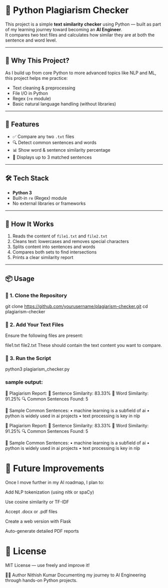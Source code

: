 # 🧾 Python Plagiarism Checker

This project is a simple **text similarity checker** using Python — built as part of my learning journey toward becoming an **AI Engineer**.  
It compares two text files and calculates how similar they are at both the sentence and word level.

---

## 🎯 Why This Project?

As I build up from core Python to more advanced topics like NLP and ML, this project helps me practice:

- Text cleaning & preprocessing
- File I/O in Python
- Regex (`re` module)
- Basic natural language handling (without libraries)

---

## 🚀 Features

- ✅ Compare any two `.txt` files
- 🔍 Detect common sentences and words
- 📊 Show word & sentence similarity percentage
- 👀 Displays up to 3 matched sentences

---

## 🛠️ Tech Stack

- **Python 3**
- Built-in `re` (Regex) module
- No external libraries or frameworks

---

## 📂 How It Works

1. Reads the content of `file1.txt` and `file2.txt`
2. Cleans text: lowercases and removes special characters
3. Splits content into sentences and words
4. Compares both sets to find intersections
5. Prints a clear similarity report

---

## 📦 Usage

### 🔹 1. Clone the Repository

git clone https://github.com/yourusername/plagiarism-checker.git
cd plagiarism-checker

### 🔹 2. Add Your Text Files
Ensure the following files are present:

file1.txt
file2.txt
These should contain the text content you want to compare.

### 🔹 3. Run the Script

python3 plagiarism_checker.py

### sample output:
🧾 Plagiarism Report:
🔸 Sentence Similarity: 83.33%
🔸 Word Similarity: 91.25%
🔍 Common Sentences Found: 5

👀 Sample Common Sentences:
• machine learning is a subfield of ai
• python is widely used in ai projects
• text processing is key in nlp

🧾 Plagiarism Report:
🔸 Sentence Similarity: 83.33%
🔸 Word Similarity: 91.25%
🔍 Common Sentences Found: 5

👀 Sample Common Sentences:
• machine learning is a subfield of ai
• python is widely used in ai projects
• text processing is key in nlp

# 🔮 Future Improvements
Once I move further in my AI roadmap, I plan to:

Add NLP tokenization (using nltk or spaCy)

Use cosine similarity or TF-IDF

Accept .docx or .pdf files

Create a web version with Flask

Auto-generate detailed PDF reports


# 🪪 License
MIT License — use freely and improve it!

🙋‍♂️ Author
Nithish Kumar
Documenting my journey to AI Engineering through hands-on Python projects.